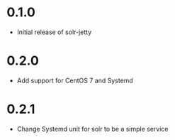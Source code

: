 # 0.1.0

* Initial release of solr-jetty

# 0.2.0

* Add support for CentOS 7 and Systemd

# 0.2.1

* Change Systemd unit for solr to be a simple service
